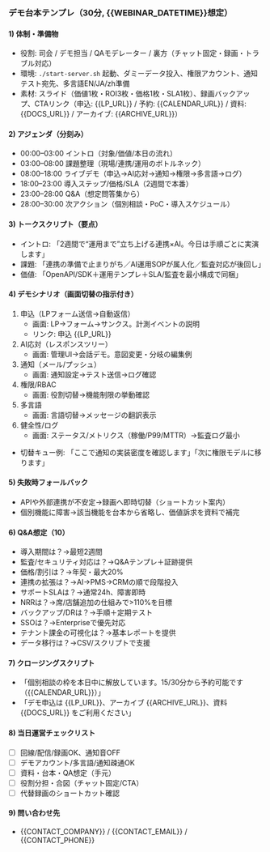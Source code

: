 ### デモ台本テンプレ（30分, {{WEBINAR_DATETIME}}想定）

#### 1) 体制・準備物
- 役割: 司会 / デモ担当 / QAモデレーター / 裏方（チャット固定・録画・トラブル対応）
- 環境: `./start-server.sh` 起動、ダミーデータ投入、権限アカウント、通知テスト宛先、多言語EN/JA/zh準備
- 素材: スライド（価値1枚・ROI3枚・価格1枚・SLA1枚）、録画バックアップ、CTAリンク（申込: {{LP_URL}} / 予約: {{CALENDAR_URL}} / 資料: {{DOCS_URL}} / アーカイブ: {{ARCHIVE_URL}}）

#### 2) アジェンダ（分刻み）
- 00:00–03:00 イントロ（対象/価値/本日の流れ）
- 03:00–08:00 課題整理（現場/連携/運用のボトルネック）
- 08:00–18:00 ライブデモ（申込→AI応対→通知→権限→多言語→ログ）
- 18:00–23:00 導入ステップ/価格/SLA（2週間で本番）
- 23:00–28:00 Q&A（想定問答集から）
- 28:00–30:00 次アクション（個別相談・PoC・導入スケジュール）

#### 3) トークスクリプト（要点）
- イントロ: 「2週間で“運用まで”立ち上げる連携×AI。今日は手順ごとに実演します」
- 課題: 「連携の準備で止まりがち／AI運用SOPが属人化／監査対応が後回し」
- 価値: 「OpenAPI/SDK＋運用テンプレ＋SLA/監査を最小構成で同梱」

#### 4) デモシナリオ（画面切替の指示付き）
1. 申込（LPフォーム送信→自動返信）
   - 画面: LP→フォーム→サンクス。計測イベントの説明
   - リンク: 申込 {{LP_URL}}
2. AI応対（レスポンスツリー）
   - 画面: 管理UI→会話デモ。意図変更・分岐の編集例
3. 通知（メール/プッシュ）
   - 画面: 通知設定→テスト送信→ログ確認
4. 権限/RBAC
   - 画面: 役割切替→機能制限の挙動確認
5. 多言語
   - 画面: 言語切替→メッセージの翻訳表示
6. 健全性/ログ
   - 画面: ステータス/メトリクス（稼働/P99/MTTR）→監査ログ最小

- 切替キュー例: 「ここで通知の実装密度を確認します」「次に権限モデルに移ります」

#### 5) 失敗時フォールバック
- APIや外部連携が不安定→録画へ即時切替（ショートカット案内）
- 個別機能に障害→該当機能を台本から省略し、価値訴求を資料で補完

#### 6) Q&A想定（10）
- 導入期間は？→最短2週間
- 監査/セキュリティ対応は？→Q&Aテンプレ＋証跡提供
- 価格/割引は？→年契・最大20%
- 連携の拡張は？→AI→PMS→CRMの順で段階投入
- サポートSLAは？→通常24h、障害即時
- NRRは？→席/店舗追加の仕組みで>110%を目標
- バックアップ/DRは？→手順＋定期テスト
- SSOは？→Enterpriseで優先対応
- テナント課金の可視化は？→基本レポートを提供
- データ移行は？→CSV/スクリプトで支援

#### 7) クロージングスクリプト
- 「個別相談の枠を本日中に解放しています。15/30分から予約可能です（{{CALENDAR_URL}}）」
- 「デモ申込は {{LP_URL}}、アーカイブ {{ARCHIVE_URL}}、資料 {{DOCS_URL}} をご利用ください」

#### 8) 当日運営チェックリスト
- [ ] 回線/配信/録画OK、通知音OFF
- [ ] デモアカウント/多言語/通知疎通OK
- [ ] 資料・台本・QA想定（手元）
- [ ] 役割分担・合図（チャット固定/CTA）
- [ ] 代替録画のショートカット確認

#### 9) 問い合わせ先
- {{CONTACT_COMPANY}} / {{CONTACT_EMAIL}} / {{CONTACT_PHONE}}